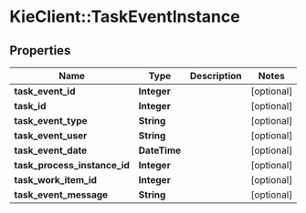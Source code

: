 # KieClient::TaskEventInstance

## Properties
Name | Type | Description | Notes
------------ | ------------- | ------------- | -------------
**task_event_id** | **Integer** |  | [optional] 
**task_id** | **Integer** |  | [optional] 
**task_event_type** | **String** |  | [optional] 
**task_event_user** | **String** |  | [optional] 
**task_event_date** | **DateTime** |  | [optional] 
**task_process_instance_id** | **Integer** |  | [optional] 
**task_work_item_id** | **Integer** |  | [optional] 
**task_event_message** | **String** |  | [optional] 


